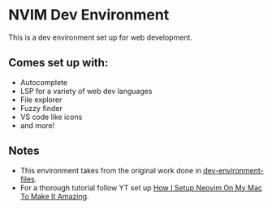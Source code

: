 # NVIM Dev Environment

This is a dev environment set up for web development.

## Comes set up with:

- Autocomplete
- LSP for a variety of web dev languages
- File explorer
- Fuzzy finder
- VS code like icons
- and more!

## Notes

- This environment takes from the original work done in [dev-environment-files](https://github.com/josean-dev/dev-environment-files/tree/main).
- For a thorough tutorial follow YT set up [How I Setup Neovim On My Mac To Make It Amazing](https://www.youtube.com/watch?v=vdn_pKJUda8).
